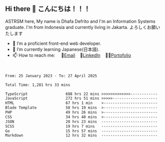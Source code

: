 ## Hi there 👋 こんにちは！！！
ASTRSM here, My name is Dhafa Defrito and I'm an Information Systems graduate. I'm from Indonesia and currently living in Jakarta. よろしくお願いたします

- 🔭 I’m a proficient front-end web developer.
- 🌱 I’m currently learning Japanese(日本語).
- 📫 How to reach me: &nbsp;&nbsp;&nbsp;&nbsp;📧[Email](ddefrito@gmail.com)&nbsp;&nbsp;&nbsp;&nbsp;💼[LinkedIn](https://www.linkedin.com/in/dhafa-defrita-rama-yudistira-9357a9229/)&nbsp;&nbsp;&nbsp;&nbsp;👨‍🎨[Portofolio](https://ddefrito.vercel.app/)
<br>
<!-- <p align="left">
<a href="https://github.com/ASTRSM">
  <img height="180em" src="https://github-readme-stats-eight-theta.vercel.app/api?username=ASTRSM&show_icons=true&theme=dracula&include_all_commits=true&count_private=true"/>
  <img height="180em" src="https://github-readme-stats-eight-theta.vercel.app/api/top-langs/?username=ASTRSM&layout=compact&langs_count=8&theme=dracula"/>
</a>
</p> -->

<!--START_SECTION:waka-->

```txt
From: 25 January 2023 - To: 27 April 2025

Total Time: 1,281 hrs 33 mins

TypeScript                 688 hrs 22 mins >>>>>>>>>>>>>------------   53.71 %
JavaScript                 272 hrs 51 mins >>>>>--------------------   21.29 %
HTML                       67 hrs 1 min    >------------------------   05.23 %
Blade Template             58 hrs 19 mins  >------------------------   04.55 %
PHP                        49 hrs 26 mins  >------------------------   03.86 %
CSS                        34 hrs 40 mins  >------------------------   02.71 %
JSON                       20 hrs 23 mins  -------------------------   01.59 %
SCSS                       19 hrs 7 mins   -------------------------   01.49 %
Go                         15 hrs 57 mins  -------------------------   01.24 %
Markdown                   12 hrs 32 mins  -------------------------   00.98 %
```

<!--END_SECTION:waka-->
